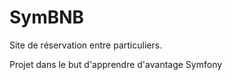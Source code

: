 # SymBNB

Site de réservation entre particuliers. 

Projet dans le but d'apprendre d'avantage Symfony 
